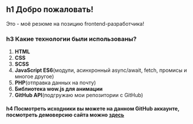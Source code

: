 h1 Добро пожаловать!
---
Это - моё резюме на позицию frontend-разработчика!
### h3 Какие технологии были использованы?
1. **HTML**
2. **CSS**
3. **SCSS**
4. **JavaScript ES6**(модули, асинхронный async/await, fetch, промисы и многое другое)
5. **PHP**(отправка данных на почту)
6. **Библиотека wow.js для анимации**
7. **GitHub API**(подгружаю мои репозитории с GitHub)
#### h4 Посмотреть исходники вы можете на данном GitHub аккаунте, посмотреть демоверсию сайта можно [здесь](http://webdesign.ru.net)



